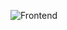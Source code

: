 ![Frontend](https://skillicons.dev/icons?i=javascript,typescript,nodejs,mongodb,linux,bash,vim,git,aws&theme=dark)
